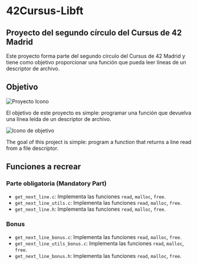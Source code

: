# 42Cursus-Libft


## Proyecto del segundo círculo del Cursus de 42 Madrid

Este proyecto forma parte del segundo círculo del Cursus de 42 Madrid y tiene como objetivo proporcionar una función que pueda leer líneas de un descriptor de archivo.

## Objetivo

![Proyecto Icono](https://cdn-icons-png.flaticon.com/512/317/317316.png)

El objetivo de este proyecto es simple: programar una función que devuelva una línea leída de un descriptor de archivo.

![Icono de objetivo](https://cdn-icons-png.flaticon.com/512/6737/6737832.png)

The goal of this project is simple: program a function that returns a line read from a file descriptor.

## Funciones a recrear

### Parte obligatoria (Mandatory Part)

- `get_next_line.c`: Implementa las funciones `read`, `malloc`, `free`.
- `get_next_line_utils.c`: Implementa las funciones `read`, `malloc`, `free`.
- `get_next_line.h`: Implementa las funciones `read`, `malloc`, `free`.

### Bonus

- `get_next_line_bonus.c`: Implementa las funciones `read`, `malloc`, `free`.
- `get_next_line_utils_bonus.c`: Implementa las funciones `read`, `malloc`, `free`.
- `get_next_line_bonus.h`: Implementa las funciones `read`, `malloc`, `free`.
